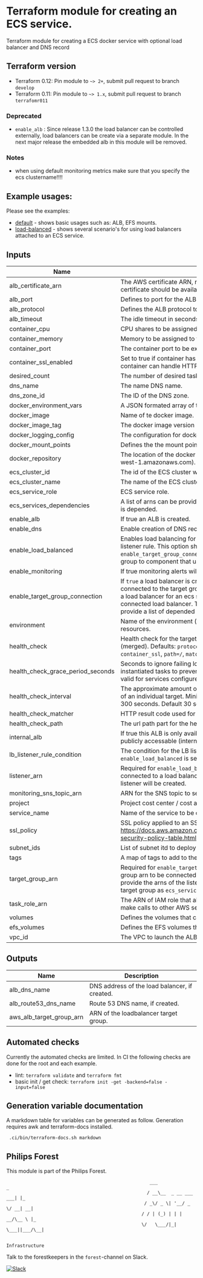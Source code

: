 # Terraform module for creating an ECS service.

Terraform module for creating a ECS docker service with optional load balancer and DNS record

## Terraform version

- Terraform 0.12: Pin module to `~> 2+`, submit pull request to branch `develop`
- Terraform 0.11: Pin module to `~> 1.x`, submit pull request to branch `terrafomr011`


### Deprecated
- `enable_alb` : Since release 1.3.0 the load balancer can be controlled externally, load balancers can be create via a separate module. In the next major release the embedded alb in this module will be removed.


### Notes

+ when using default monitoring metrics make sure that you specify the ecs clustername!!!!

## Example usages:
Please see the examples:
- [default](./examples/default) - shows basic usages such as: ALB, EFS mounts.
- [load-balanced](./examples/load-balanced) - shows several scenario's for using load balancers attached to an ECS service.

## Inputs

| Name | Description | Type | Default | Required |
|------|-------------|:----:|:-----:|:-----:|
| alb\_certificate\_arn | The AWS certificate ARN, required for an ALB via HTTPS. The certificate should be available in the same zone. | string | `""` | no |
| alb\_port | Defines to port for the ALB. | number | `"443"` | no |
| alb\_protocol | Defines the ALB protocol to be used. | string | `"HTTPS"` | no |
| alb\_timeout | The idle timeout in seconds of the ALB | number | `"60"` | no |
| container\_cpu | CPU shares to be assigned to the container. | string | `""` | no |
| container\_memory | Memory to be assigned to the container. | number | `"400"` | no |
| container\_port | The container port to be exported to the host. | string | n/a | yes |
| container\_ssl\_enabled | Set to true if container has SSL enabled. This requires that the container can handle HTTPS traffic. | bool | `"false"` | no |
| desired\_count | The number of desired tasks | number | `"1"` | no |
| dns\_name | The name DNS name. | string | `""` | no |
| dns\_zone\_id | The ID of the DNS zone. | string | `""` | no |
| docker\_environment\_vars | A JSON formated array of tuples of docker enviroment variables. | string | `""` | no |
| docker\_image | Name of te docker image. | string | n/a | yes |
| docker\_image\_tag | The docker image version (e.g. 1.0.0 or latest). | string | `"latest"` | no |
| docker\_logging\_config | The configuration for docker container logging | string | `""` | no |
| docker\_mount\_points | Defines the the mount point for the container. | string | `""` | no |
| docker\_repository | The location of the docker repository (e.g. 123456789.dkr.ecr.eu-west-1.amazonaws.com). | string | `"docker.io"` | no |
| ecs\_cluster\_id | The id of the ECS cluster where this service will be launched. | string | n/a | yes |
| ecs\_cluster\_name | The name of the ECS cluster where this service will be launched. | string | n/a | yes |
| ecs\_service\_role | ECS service role. | string | `""` | no |
| ecs\_services\_dependencies | A list of arns can be provided to which the creation of the ecs service is depended. | list(string) | `<list>` | no |
| enable\_alb | If true an ALB is created. | bool | `"false"` | no |
| enable\_dns | Enable creation of DNS record. | bool | `"true"` | no |
| enable\_load\_balanced | Enables load balancing for a service by creating a target group and listener rule. This option should NOT be used together with `enable_target_group_connection` delegates the creation of the target group to component that use this module. | bool | `"false"` | no |
| enable\_monitoring | If true monitoring alerts will be created if needed. | bool | `"true"` | no |
| enable\_target\_group\_connection | If `true` a load balancer is created for the service which will be connected to the target group specified in `target_group_arn`. Creating a load balancer for an ecs service requires a target group with a connected load balancer. To ensure the right order of creation, provide a list of depended arns in `ecs_services_dependencies` | bool | `"false"` | no |
| environment | Name of the environment (e.g. project-dev); will be prefixed to all resources. | string | n/a | yes |
| health\_check | Health check for the target group, will overwrite the defaults (merged). Defaults: `protocol=HTTP or HTTPS` depends on `container_ssl`, `path=/`, `matcher=200-399` and `interval=30`. | map(string) | `<map>` | no |
| health\_check\_grace\_period\_seconds | Seconds to ignore failing load balancer health checks on newly instantiated tasks to prevent premature shutdown, up to 1800. Only valid for services configured to use load balancers. | string | `"0"` | no |
| health\_check\_interval | The approximate amount of time, in seconds, between health checks of an individual target. Minimum value 5 seconds, Maximum value 300 seconds. Default 30 seconds. | string | `"30"` | no |
| health\_check\_matcher | HTTP result code used for health validation. | string | `"200-399"` | no |
| health\_check\_path | The url path part for the health check endpoint. | string | `"/"` | no |
| internal\_alb | If true this ALB is only available within the VPC, default (false) is publicly accessable (internetfacing). | bool | `"false"` | no |
| lb\_listener\_rule\_condition | The condition for the LB listener rule which is created when `enable_load_balanced` is set. | map(string) | `<map>` | no |
| listener\_arn | Required for `enable_load_balanced`, provide the arn of the listener connected to a load balancer. By default a rule to the root of the listener will be created. | string | `""` | no |
| monitoring\_sns\_topic\_arn | ARN for the SNS topic to send alerts to. | string | `""` | no |
| project | Project cost center / cost allocation. | string | n/a | yes |
| service\_name | Name of the service to be created. | string | n/a | yes |
| ssl\_policy | SSL policy applied to an SSL enabled ALB, see https://docs.aws.amazon.com/elasticloadbalancing/latest/classic/elb-security-policy-table.html | string | `"ELBSecurityPolicy-TLS-1-2-2017-01"` | no |
| subnet\_ids | List of subnet itd to deploy the ALB. | list(string) | `<list>` | no |
| tags | A map of tags to add to the resources | map(string) | `<map>` | no |
| target\_group\_arn | Required for `enable_target_group_connection` provides the target group arn to be connected to the ecs load balancer. Ensure you provide the arns of the listeners or listeners rule conntected to the target group as `ecs_services_dependencies`. | string | `""` | no |
| task\_role\_arn | The ARN of IAM role that allows your Amazon ECS container task to make calls to other AWS services. | string | `""` | no |
| volumes | Defines the volumes that can be mounted to a container. | list(map(string)) | `<list>` | no |
| efs_volumes | Defines the EFS volumes that can be mounted to a container. | list(map(string)) | `<list>` | no |
| vpc\_id | The VPC to launch the ALB in in (e.g. vpc-66ecaa02). | string | `""` | no |

## Outputs

| Name | Description |
|------|-------------|
| alb\_dns\_name | DNS address of the load balancer, if created. |
| alb\_route53\_dns\_name | Route 53 DNS name, if created. |
| aws\_alb\_target\_group\_arn | ARN of the loadbalancer target group. |

## Automated checks
Currently the automated checks are limited. In CI the following checks are done for the root and each example.
- lint: `terraform validate` and `terraform fmt`
- basic init / get check: `terraform init -get -backend=false -input=false`

## Generation variable documentation
A markdown table for variables can be generated as follow. Generation requires awk and terraform-docs installed.

```
 .ci/bin/terraform-docs.sh markdown
```

## Philips Forest

This module is part of the Philips Forest.

```
                                                     ___                   _
                                                    / __\__  _ __ ___  ___| |_
                                                   / _\/ _ \| '__/ _ \/ __| __|
                                                  / / | (_) | | |  __/\__ \ |_
                                                  \/   \___/|_|  \___||___/\__|  

                                                                 Infrastructure
```

Talk to the forestkeepers in the `forest`-channel on Slack.

[![Slack](https://philips-software-slackin.now.sh/badge.svg)](https://philips-software-slackin.now.sh)
